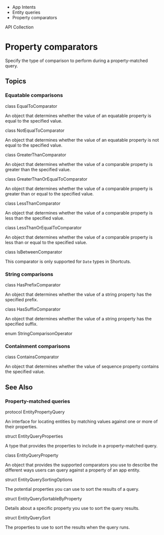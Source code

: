 

- App Intents
- Entity queries
-  Property comparators 

API Collection

# Property comparators

Specify the type of comparison to perform during a property-matched query.

## Topics

### Equatable comparisons

class EqualToComparator

An object that determines whether the value of an equatable property is equal to the specified value.

class NotEqualToComparator

An object that determines whether the value of an equatable property is not equal to the specified value.

class GreaterThanComparator

An object that determines whether the value of a comparable property is greater than the specified value.

class GreaterThanOrEqualToComparator

An object that determines whether the value of a comparable property is greater than or equal to the specified value.

class LessThanComparator

An object that determines whether the value of a comparable property is less than the specified value.

class LessThanOrEqualToComparator

An object that determines whether the value of a comparable property is less than or equal to the specified value.

class IsBetweenComparator

This comparator is only supported for `Date` types in Shortcuts.

### String comparisons

class HasPrefixComparator

An object that determines whether the value of a string property has the specified prefix.

class HasSuffixComparator

An object that determines whether the value of a string property has the specified suffix.

enum StringComparisonOperator

### Containment comparisons

class ContainsComparator

An object that determines whether the value of sequence property contains the specified value.

## See Also

### Property-matched queries

protocol EntityPropertyQuery

An interface for locating entities by matching values against one or more of their properties.

struct EntityQueryProperties

A type that provides the properties to include in a property-matched query.

class EntityQueryProperty

An object that provides the supported comparators you use to describe the different ways users can query against a property of an app entity.

struct EntityQuerySortingOptions

The potential properties you can use to sort the results of a query.

struct EntityQuerySortableByProperty

Details about a specific property you use to sort the query results.

struct EntityQuerySort

The properties to use to sort the results when the query runs.

